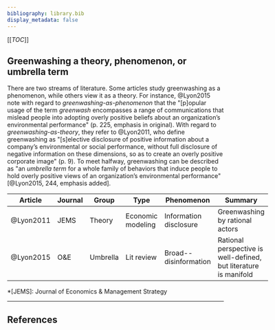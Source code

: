 ```yaml
---
bibliography: library.bib
display_metadata: false
---
```


[[_TOC_]]

## Greenwashing a theory, phenomenon, or umbrella term

There are two streams of literature. Some articles study greenwashing as a phenomenon, while others view it as a theory. For instance, @Lyon2015 note with regard to _greenwashing-as-phenomenon_ that the "[p]opular usage of the term _greenwash_ encompasses a range of communications that mislead people into adopting overly positive beliefs about an organization’s environmental performance" (p. 225, emphasis in original). With regard to _greenwashing-as-theory_, they refer to @Lyon2011, who define greenwashing as "[s]elective disclosure of positive information about a company’s environmental or social performance, without full disclosure of negative information on these dimensions, so as to create an overly positive corporate image" (p. 9). To meet halfway, greenwashing can be described as "an _umbrella term_ for a whole family of behaviors that induce people to hold overly positive views of an organization’s environmental performance" [@Lyon2015, 244, emphasis added]. 

<style>
table:nth-of-type(1) {
    display:table;
    width:100%;
}
table:nth-of-type(1) th:nth-of-type(2) {
    width:10%;
}

table:nth-of-type(1) th:nth-of-type(3) {
    width:10%;
}
</style>

| Article   | Journal | Group      | Type              | Phenomenon             | Summary |
| --------- | ------- | ---------- | ----------------- | ---------------------- | ------- |
| @Lyon2011 | JEMS    | Theory     | Economic modeling | Information disclosure | Greenwashing by rational actors |
| @Lyon2015 | O&E     | Umbrella   | Lit review        | Broad--disinformation  | Rational perspective is well-defined, but literature is manifold |

*[JEMS]: Journal of Economics & Management Strategy

---

## References